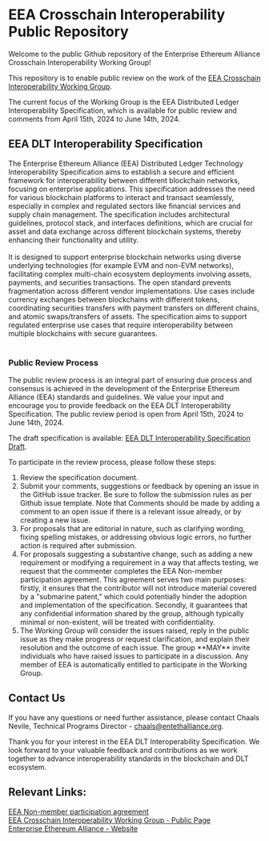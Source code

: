 # EEA Crosschain Interoperability Public Repository

Welcome to the public Github repository of the Enterprise Ethereum Alliance Crosschain Interoperability Working Group!

This repository is to enable public review on the work of the [EEA Crosschain Interoperability Working Group](https://entethalliance.github.io/crosschain-interoperability/).

The current focus of the Working Group is the EEA Distributed Ledger Interoperability Specification, which is available for public review and comments from April 15th, 2024 to June 14th, 2024.



## EEA DLT Interoperability Specification


The Enterprise Ethereum Alliance (EEA) Distributed Ledger Technology Interoperability Specification aims to establish a secure and efficient framework for interoperability between different blockchain networks, focusing on enterprise applications. This specification addresses the need for various blockchain platforms to interact and transact seamlessly, especially in complex and regulated sectors like financial services and supply chain management. The specification includes architectural guidelines, protocol stack, and interfaces definitions, which are crucial for asset and data exchange across different blockchain systems, thereby enhancing their functionality and utility.
</br></br>
It is designed to support enterprise blockchain networks using diverse underlying technologies (for example EVM and non-EVM networks), facilitating complex multi-chain ecosystem deployments involving assets, payments, and securities transactions. The open standard prevents fragmentation across different vendor implementations. Use cases include currency exchanges between blockchains with different tokens, coordinating securities transfers with payment transfers on different chains, and atomic swaps/transfers of assets. The specification aims to support regulated enterprise use cases that require interoperability between multiple blockchains with secure guarantees.  </br></br>


### Public Review Process

The public review process is an integral part of ensuring due process and consensus is achieved in the development of the Enterprise Ethereum Alliance (EEA) standards and guidelines.
We value your input and encourage you to provide feedback on the EEA DLT Interoperability Specification. The public review period is open from April 15th, 2024 to June 14th, 2024. </br>

The draft specification is available: [EEA DLT Interoperability Specification Draft](https://entethalliance.github.io/crosschain-interoperability/draft_dlt-interop_techspec.html).

To participate in the review process, please follow these steps:

<ol>
<li>Review the specification document.</li>
<li>Submit your comments, suggestions or feedback by opening an issue in the GitHub issue tracker. Be sure to follow the submission rules as per Github issue template. Note that Comments should be made by adding a comment to an open issue if there is a relevant issue already, or by creating a new issue. </li>
<li>For proposals that are editorial in nature, such as clarifying wording, fixing spelling mistakes, or addressing obvious logic errors, no further action is required after submission.</li>
<li>For proposals suggesting a substantive change, such as adding a new requirement or modifying a requirement in a way that affects testing, we request that the commenter completes the EEA Non-member participation agreement. This agreement serves two main purposes: firstly, it ensures that the contributor will not introduce material covered by a "submarine patent," which could potentially hinder the adoption and implementation of the specification. Secondly, it guarantees that any confidential information shared by the group, although typically minimal or non-existent, will be treated with confidentiality.</li>
<li>The Working Group will consider the issues raised, reply in the public issue as they make progress or request clarification, and explain their resolution and the outcome of each issue. The group **MAY** invite individuals who have raised issues to participate in a discussion. Any member of EEA is automatically entitled to participate in the Working Group.</li>
</ol>



## Contact Us

If you have any questions or need further assistance, please contact Chaals Nevile, Technical Programs Director - chaals@entethalliance.org. </br>

Thank you for your interest in the EEA DLT Interoperability Specification. We look forward to your valuable feedback and contributions as we work together to advance interoperability standards in the blockchain and DLT ecosystem.

## Relevant Links:

[EEA Non-member participation agreement](https://github.com/EntEthAlliance/dlt-interop/blob/main/EEA-Non-Member-Participation-Agreement.pdf)</br>
[EEA Crosschain Interoperability Working Group - Public Page](https://entethalliance.github.io/crosschain-interoperability/)</br>
[Enterprise Ethereum Alliance - Website](https://entethalliance.org/)

